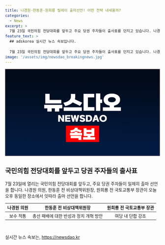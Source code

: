 ```yaml
---
title: 나경원·한동훈·원희룡 릴레이 출마선언! 어떤 전략 내세울까?
categories:
  - News
excerpt: >
  7월 23일 국민의힘 전당대회를 앞두고 주요 당권 주자들이 출사표를 던지고 있습니다. 나경원 의원은 보수 적통을 강조하며 당원들의 지지를 호소할 예정이고, 한동훈 전 비상대책위원장은 총선 패배에 대한 반성과 정치 개혁 방안을 밝힐 예정입니다. 또한, 원희룡 전 국토교통부 장관은 여당 내 단합을 강조할 것으로 보입니다. 4파전으로 치러질 전망이어서 뜨거운 관심을 모으고 있습니다.
feature_text: >
  ## adskorea 실시간 뉴스 속보입니다.

  7월 23일 국민의힘 전당대회를 앞두고 주요 당권 주자들이 출사표를 던지고 있습니다. 나경원 의원은 보수 적통을 강조하며 당원들의 지지를 호소할 예정이고, 한동훈 전 비상대책위원장은 총선 패배에 대한 반성과 정치 개혁 방안을 밝힐 예정입니다. 또한, 원희룡 전 국토교통부 장관은 여당 내 단합을 강조할 것으로 보입니다. 4파전으로 치러질 전망이어서 뜨거운 관심을 모으고 있습니다.
image: '/assets/img/newsdao_breakingnews.jpg'
---
```


<p><img src="/assets/img/newsdao_breakingnews.jpg" alt="adskorea 속보" /></p>

<h2 data-ke-size="size26">국민의힘 전당대회를 앞두고 당권 주자들의 출사표</h2>

<p data-ke-size="size16">7월 23일에 열리는 국민의힘 전당대회를 앞두고, 주요 당권 주자들이 일제히 출마 선언을 합니다. 나경원 의원, 한동훈 전 비상대책위원장, 원희룡 전 국토교통부 장관이 오늘 오후 동일한 장소에서 잇따라 출마 선언을 합니다. </p>

<table>
<thead>
<tr>
<th style="text-align: center;">나경원 의원</th>
<th style="text-align: center;">한동훈 전 비상대책위원장</th>
<th style="text-align: center;">원희룡 전 국토교통부 장관</th>
</tr>
</thead>
<tbody>
<tr>
<td style="text-align: center;">보수 적통</td>
<td style="text-align: center;">총선 패배에 대한 반성과 정치 개혁 방안</td>
<td style="text-align: center;">여당 내 단합 강조</td>
</tr>
</tbody>
</table>

<p data-ke-size="size16">&nbsp;</p>
실시간 뉴스 속보는, <a href="https://newsdao.kr" rel="dofollow">https://newsdao.kr</a>


